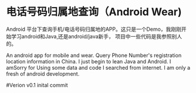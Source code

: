 # 电话号码归属地查询（Android Wear)

Android 平台下查询手机/电话号码归属地的APP。这只是一个Demo，我刚刚开始学习android和Java,还是android/java新手，
项目中一些代码是我参照别人的。

An android app for mobile and wear. Query Phone Number's registration location information in China.
I just begin to lean Java and Android. I amSorry for Using some data and code I searched from internet.
I am only a fresh of android development.
 
#Verion 
v0.1    inital commit
